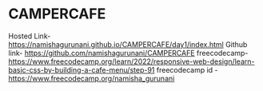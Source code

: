 # CAMPERCAFE
Hosted Link- https://namishagurunani.github.io/CAMPERCAFE/day1/index.html
Github link- https://github.com/namishagurunani/CAMPERCAFE
freecodecamp- https://www.freecodecamp.org/learn/2022/responsive-web-design/learn-basic-css-by-building-a-cafe-menu/step-91
freecodecamp id - https://www.freecodecamp.org/namisha_gurunani
